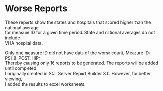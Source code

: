 # Worse Reports  
  
These reports show the states and hospitals that scored higher than the national average   
for measure ID for a given time period.   State and national averages do not include  
VHA hospital data.  

Only one measure ID did not have data of the worse count, Measure ID:  PSI_8_POST_HIP:  
Thereby causing only 16 reports to be generated.  The reports will be added until completed.   
I originally created in SQL Server Report Builder 3.0.  However, for better viewing,   
I added the results to excel worksheets.    

